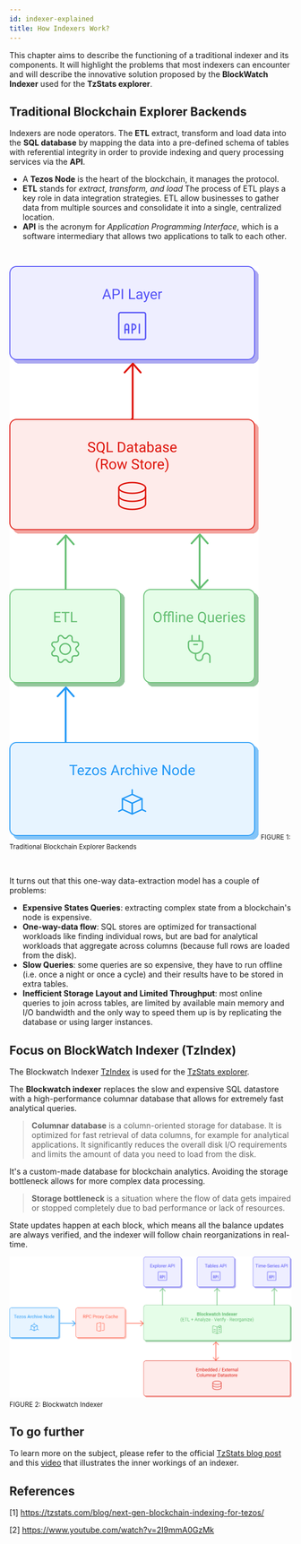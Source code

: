 ```yaml
---
id: indexer-explained
title: How Indexers Work?
---
```


This chapter aims to describe the functioning of a traditional indexer and its components. 
It will highlight the problems that most indexers can encounter 
and will describe the innovative solution proposed 
by the **BlockWatch Indexer** used for the **TzStats explorer**.

## Traditional Blockchain Explorer Backends
Indexers are node operators. 
The **ETL** extract, transform and load data 
into the **SQL database** by mapping the data into a pre-defined schema of tables with referential integrity 
in order to provide indexing and query processing services via the **API**.

- A **Tezos Node** is the heart of the blockchain, it manages the protocol.
- **ETL** stands for *extract, transform, and load* 
  The process of ETL plays a key role in data integration strategies. 
  ETL allow businesses to gather data from multiple sources and consolidate it into a single, centralized location.
- **API** is the acronym for *Application Programming Interface*,
  which is a software intermediary that allows two applications to talk to each other.

<br/>
<p align="center">

![](../../static/img/explorer/traditional_indexer.svg)
<small align="center" className="figure">FIGURE 1: Traditional Blockchain Explorer Backends</small>
</p>
<br/>

It turns out that this one-way data-extraction model has a couple of problems:
- **Expensive States Queries**: extracting complex state from a blockchain's node is expensive.
- **One-way-data flow**: SQL stores are optimized for transactional workloads like finding individual rows, 
  but are bad for analytical workloads that aggregate across columns (because full rows are loaded from the disk).
- **Slow Queries**: some queries are so expensive,
  they have to run offline (i.e. once a night or once a cycle)
  and their results have to be stored in extra tables.
- **Inefficient Storage Layout and Limited Throughput**: 
  most online queries to join across tables, are limited by available main memory 
  and I/O bandwidth and the only way to speed them up is by replicating the database or using larger instances.


## Focus on BlockWatch Indexer (TzIndex)
The Blockwatch Indexer [TzIndex](https://github.com/blockwatch-cc/tzindex) is used for the [TzStats explorer](https://tzstats.com/).

The **Blockwatch indexer** replaces the slow and expensive SQL datastore with a high-performance columnar database that allows for extremely fast analytical queries.
> **Columnar database** is a column-oriented storage for database.
> It is optimized for fast retrieval of data columns, 
> for example for analytical applications.
> It significantly reduces the overall disk I/O requirements 
> and limits the amount of data you need to load from the disk.

It's a custom-made database for blockchain analytics. Avoiding the storage bottleneck allows for more complex data processing.
> **Storage bottleneck** is a situation where the flow of data gets impaired 
> or stopped completely due to bad performance or lack of resources.

State updates happen at each block, which means all the balance updates are always verified,
and the indexer will follow chain reorganizations in real-time.

![](../../static/img/explorer/blockwatch_indexer.svg)
<small className="figure">FIGURE 2: Blockwatch Indexer</small>

## To go further
To learn more on the subject, please refer to the official [TzStats blog post](https://tzstats.com/blog/next-gen-blockchain-indexing-for-tezos/) and this [video](https://www.youtube.com/watch?v=2I9mmA0GzMk) that illustrates the inner workings of an indexer.

## References

[1] https://tzstats.com/blog/next-gen-blockchain-indexing-for-tezos/

[2] https://www.youtube.com/watch?v=2I9mmA0GzMk

